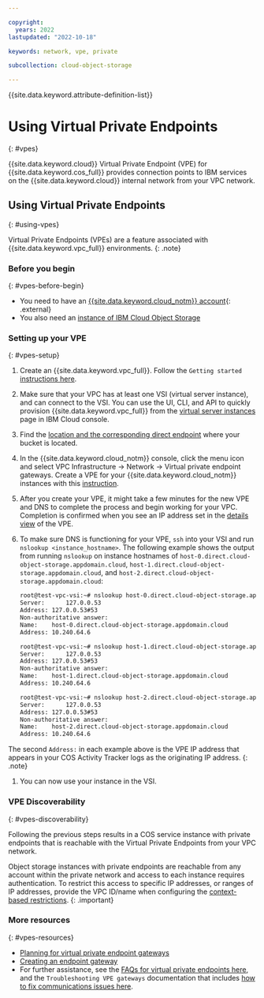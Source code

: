 ```yaml
---

copyright:
  years: 2022
lastupdated: "2022-10-18"

keywords: network, vpe, private

subcollection: cloud-object-storage

---
```


{{site.data.keyword.attribute-definition-list}}

# Using Virtual Private Endpoints
{: #vpes}


{{site.data.keyword.cloud}} Virtual Private Endpoint (VPE) for {{site.data.keyword.cos_full}} provides connection points to IBM services on the {{site.data.keyword.cloud}} internal network from your VPC network.


## Using Virtual Private Endpoints
{: #using-vpes}

Virtual Private Endpoints (VPEs) are a feature associated with {{site.data.keyword.vpc_full}} environments.
{: .note}

### Before you begin
{: #vpes-before-begin}

- You need to have an [{{site.data.keyword.cloud_notm}} account](https://cloud.ibm.com/registration){: .external}
- You also need an [instance of IBM Cloud Object Storage](http://cloud.ibm.com/catalog/services/cloud-object-storage)

### Setting up your VPE
{: #vpes-setup}

1. Create an {{site.data.keyword.vpc_full}}. Follow the `Getting started` [instructions here](/docs/vpc?topic=vpc-getting-started).

1. Make sure that your VPC has at least one VSI (virtual server instance), and can connect to the VSI. You can use the UI, CLI, and API to quickly provision {{site.data.keyword.vpc_full}} from the [virtual server instances]((/docs/vpc?topic=vpc-creating-virtual-servers)) page in IBM Cloud console.

1. Find the [location and the corresponding direct endpoint](/docs/cloud-object-storage?topic=cloud-object-storage-endpoints) where your bucket is located.

1. In the {{site.data.keyword.cloud_notm}} console, click the menu icon and select VPC Infrastructure -> Network -> Virtual private endpoint gateways. Create a VPE for your {{site.data.keyword.cloud_notm}} instances with this [instruction](/docs/vpc?topic=vpc-about-vpe#vpe-getting-started).

1. After you create your VPE, it might take a few minutes for the new VPE and DNS to complete the process and begin working for your VPC. Completion is confirmed when you see an IP address set in the [details view](/docs/vpc?topic=vpc-vpe-viewing-details-of-an-endpoint-gateway) of the VPE.

1. To make sure DNS is functioning for your VPE, `ssh` into your VSI and run `nslookup <instance_hostname>`. The following example shows the output from running `nslookup` on instance hostnames of `host-0.direct.cloud-object-storage.appdomain.cloud`, `host-1.direct.cloud-object-storage.appdomain.cloud`, and `host-2.direct.cloud-object-storage.appdomain.cloud`:
   ```bash
   root@test-vpc-vsi:~# nslookup host-0.direct.cloud-object-storage.appdomain.cloud
   Server:		127.0.0.53
   Address:	127.0.0.53#53
   Non-authoritative answer:
   Name:	host-0.direct.cloud-object-storage.appdomain.cloud
   Address: 10.240.64.6
   ```
   ```bash
   root@test-vpc-vsi:~# nslookup host-1.direct.cloud-object-storage.appdomain.cloud
   Server:		127.0.0.53
   Address:	127.0.0.53#53
   Non-authoritative answer:
   Name:	host-1.direct.cloud-object-storage.appdomain.cloud
   Address: 10.240.64.6
   ```
   ```bash
   root@test-vpc-vsi:~# nslookup host-2.direct.cloud-object-storage.appdomain.cloud
   Server:		127.0.0.53
   Address:	127.0.0.53#53
   Non-authoritative answer:
   Name:	host-2.direct.cloud-object-storage.appdomain.cloud
   Address: 10.240.64.6
   ```

The second ```Address:``` in each example above is the VPE IP address that appears in your COS Activity Tracker logs as the originating IP address.
{: .note}

1. You can now use your instance in the VSI.

### VPE Discoverability
{: #vpes-discoverability}

Following the previous steps results in a COS service instance with private endpoints that is reachable with the Virtual Private Endpoints from your VPC network.

Object storage instances with private endpoints are reachable from any account within the private network and access to each instance requires authentication. To restrict this access to specific IP addresses, or ranges of IP addresses, provide the VPC ID/name when configuring the [context-based restrictions](/docs/cloud-databases?topic=cloud-databases-allowlisting).
{: .important}


### More resources
{: #vpes-resources}

- [Planning for virtual private endpoint gateways](/docs/vpc?topic=vpc-planning-considerations)
- [Creating an endpoint gateway](/docs/vpc?topic=vpc-ordering-endpoint-gateway)
- For further assistance, see the [FAQs for virtual private endpoints here](/docs/vpc?topic=vpc-faqs-vpe), and the `Troubleshooting VPE gateways` documentation that includes [how to fix communications issues here](/docs/vpc?topic=vpc-troubleshoot-cannot-communicate).

